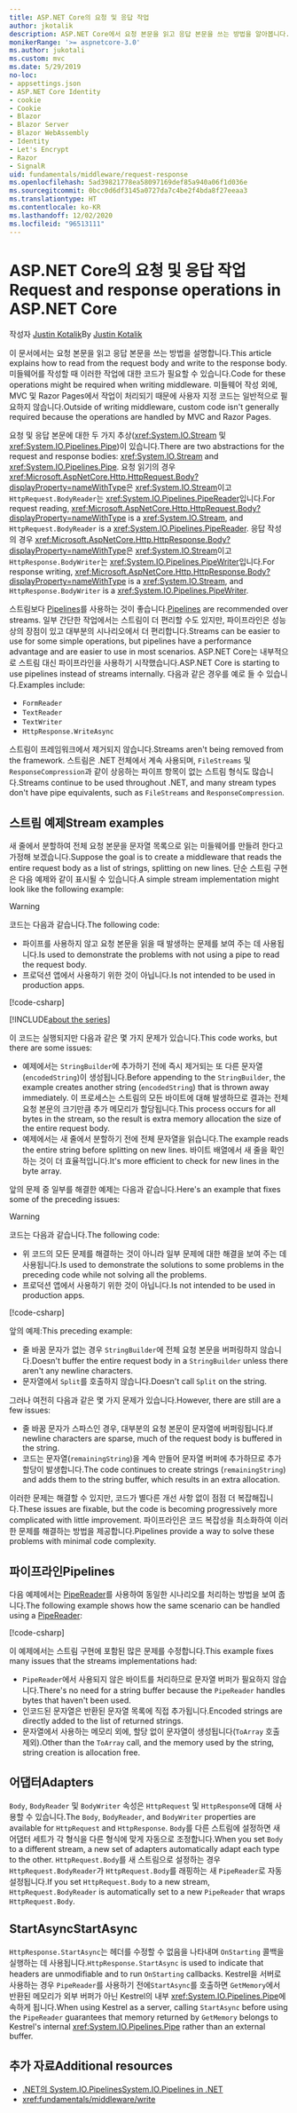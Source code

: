 ```yaml
---
title: ASP.NET Core의 요청 및 응답 작업
author: jkotalik
description: ASP.NET Core에서 요청 본문을 읽고 응답 본문을 쓰는 방법을 알아봅니다.
monikerRange: '>= aspnetcore-3.0'
ms.author: jukotali
ms.custom: mvc
ms.date: 5/29/2019
no-loc:
- appsettings.json
- ASP.NET Core Identity
- cookie
- Cookie
- Blazor
- Blazor Server
- Blazor WebAssembly
- Identity
- Let's Encrypt
- Razor
- SignalR
uid: fundamentals/middleware/request-response
ms.openlocfilehash: 5ad39821778ea58097169def85a940a06f1d036e
ms.sourcegitcommit: 0bcc0d6df3145a0727da7c4be2f4bda8f27eeaa3
ms.translationtype: HT
ms.contentlocale: ko-KR
ms.lasthandoff: 12/02/2020
ms.locfileid: "96513111"
---
```

# <a name="request-and-response-operations-in-aspnet-core"></a><span data-ttu-id="32c25-103">ASP.NET Core의 요청 및 응답 작업</span><span class="sxs-lookup"><span data-stu-id="32c25-103">Request and response operations in ASP.NET Core</span></span>

<span data-ttu-id="32c25-104">작성자 [Justin Kotalik](https://github.com/jkotalik)</span><span class="sxs-lookup"><span data-stu-id="32c25-104">By [Justin Kotalik](https://github.com/jkotalik)</span></span>

<span data-ttu-id="32c25-105">이 문서에서는 요청 본문을 읽고 응답 본문을 쓰는 방법을 설명합니다.</span><span class="sxs-lookup"><span data-stu-id="32c25-105">This article explains how to read from the request body and write to the response body.</span></span> <span data-ttu-id="32c25-106">미들웨어를 작성할 때 이러한 작업에 대한 코드가 필요할 수 있습니다.</span><span class="sxs-lookup"><span data-stu-id="32c25-106">Code for these operations might be required when writing middleware.</span></span> <span data-ttu-id="32c25-107">미들웨어 작성 외에, MVC 및 Razor Pages에서 작업이 처리되기 때문에 사용자 지정 코드는 일반적으로 필요하지 않습니다.</span><span class="sxs-lookup"><span data-stu-id="32c25-107">Outside of writing middleware, custom code isn't generally required because the operations are handled by MVC and Razor Pages.</span></span>

<span data-ttu-id="32c25-108">요청 및 응답 본문에 대한 두 가지 추상(<xref:System.IO.Stream> 및 <xref:System.IO.Pipelines.Pipe>)이 있습니다.</span><span class="sxs-lookup"><span data-stu-id="32c25-108">There are two abstractions for the request and response bodies: <xref:System.IO.Stream> and <xref:System.IO.Pipelines.Pipe>.</span></span> <span data-ttu-id="32c25-109">요청 읽기의 경우 <xref:Microsoft.AspNetCore.Http.HttpRequest.Body?displayProperty=nameWithType>은 <xref:System.IO.Stream>이고 `HttpRequest.BodyReader`는 <xref:System.IO.Pipelines.PipeReader>입니다.</span><span class="sxs-lookup"><span data-stu-id="32c25-109">For request reading, <xref:Microsoft.AspNetCore.Http.HttpRequest.Body?displayProperty=nameWithType> is a <xref:System.IO.Stream>, and `HttpRequest.BodyReader` is a <xref:System.IO.Pipelines.PipeReader>.</span></span> <span data-ttu-id="32c25-110">응답 작성의 경우 <xref:Microsoft.AspNetCore.Http.HttpResponse.Body?displayProperty=nameWithType>은 <xref:System.IO.Stream>이고 `HttpResponse.BodyWriter`는 <xref:System.IO.Pipelines.PipeWriter>입니다.</span><span class="sxs-lookup"><span data-stu-id="32c25-110">For response writing, <xref:Microsoft.AspNetCore.Http.HttpResponse.Body?displayProperty=nameWithType> is a <xref:System.IO.Stream>, and `HttpResponse.BodyWriter` is a <xref:System.IO.Pipelines.PipeWriter>.</span></span>

<span data-ttu-id="32c25-111">스트림보다 [Pipelines](/dotnet/standard/io/pipelines)를 사용하는 것이 좋습니다.</span><span class="sxs-lookup"><span data-stu-id="32c25-111">[Pipelines](/dotnet/standard/io/pipelines) are recommended over streams.</span></span> <span data-ttu-id="32c25-112">일부 간단한 작업에서는 스트림이 더 편리할 수도 있지만, 파이프라인은 성능상의 장점이 있고 대부분의 시나리오에서 더 편리합니다.</span><span class="sxs-lookup"><span data-stu-id="32c25-112">Streams can be easier to use for some simple operations, but pipelines have a performance advantage and are easier to use in most scenarios.</span></span> <span data-ttu-id="32c25-113">ASP.NET Core는 내부적으로 스트림 대신 파이프라인을 사용하기 시작했습니다.</span><span class="sxs-lookup"><span data-stu-id="32c25-113">ASP.NET Core is starting to use pipelines instead of streams internally.</span></span> <span data-ttu-id="32c25-114">다음과 같은 경우를 예로 들 수 있습니다.</span><span class="sxs-lookup"><span data-stu-id="32c25-114">Examples include:</span></span>

* `FormReader`
* `TextReader`
* `TextWriter`
* `HttpResponse.WriteAsync`

<span data-ttu-id="32c25-115">스트림이 프레임워크에서 제거되지 않습니다.</span><span class="sxs-lookup"><span data-stu-id="32c25-115">Streams aren't being removed from the framework.</span></span> <span data-ttu-id="32c25-116">스트림은 .NET 전체에서 계속 사용되며, `FileStreams` 및 `ResponseCompression`과 같이 상응하는 파이프 항목이 없는 스트림 형식도 많습니다.</span><span class="sxs-lookup"><span data-stu-id="32c25-116">Streams continue to be used throughout .NET, and many stream types don't have pipe equivalents, such as `FileStreams` and `ResponseCompression`.</span></span>

## <a name="stream-examples"></a><span data-ttu-id="32c25-117">스트림 예제</span><span class="sxs-lookup"><span data-stu-id="32c25-117">Stream examples</span></span>

<!-- see "fundamentals\middleware\request-response\static\TestPipes.JPG for testing sample -->

<span data-ttu-id="32c25-118">새 줄에서 분할하여 전체 요청 본문을 문자열 목록으로 읽는 미들웨어를 만들려 한다고 가정해 보겠습니다.</span><span class="sxs-lookup"><span data-stu-id="32c25-118">Suppose the goal is to create a middleware that reads the entire request body as a list of strings, splitting on new lines.</span></span> <span data-ttu-id="32c25-119">단순 스트림 구현은 다음 예제와 같이 표시될 수 있습니다.</span><span class="sxs-lookup"><span data-stu-id="32c25-119">A simple stream implementation might look like the following example:</span></span>

> [!WARNING]
> <span data-ttu-id="32c25-120">코드는 다음과 같습니다.</span><span class="sxs-lookup"><span data-stu-id="32c25-120">The following code:</span></span>
> * <span data-ttu-id="32c25-121">파이프를 사용하지 않고 요청 본문을 읽을 때 발생하는 문제를 보여 주는 데 사용됩니다.</span><span class="sxs-lookup"><span data-stu-id="32c25-121">Is used to demonstrate the problems with not using a pipe to read the request body.</span></span>
> * <span data-ttu-id="32c25-122">프로덕션 앱에서 사용하기 위한 것이 아닙니다.</span><span class="sxs-lookup"><span data-stu-id="32c25-122">Is not intended to be used in production apps.</span></span>

[!code-csharp[](request-response/samples/3.x/RequestResponseSample/Startup.cs?name=GetListOfStringsFromStream)]

[!INCLUDE[about the series](~/includes/code-comments-loc.md)]

<span data-ttu-id="32c25-123">이 코드는 실행되지만 다음과 같은 몇 가지 문제가 있습니다.</span><span class="sxs-lookup"><span data-stu-id="32c25-123">This code works, but there are some issues:</span></span>

* <span data-ttu-id="32c25-124">예제에서는 `StringBuilder`에 추가하기 전에 즉시 제거되는 또 다른 문자열(`encodedString`)이 생성됩니다.</span><span class="sxs-lookup"><span data-stu-id="32c25-124">Before appending to the `StringBuilder`, the example creates another string (`encodedString`) that is thrown away immediately.</span></span> <span data-ttu-id="32c25-125">이 프로세스는 스트림의 모든 바이트에 대해 발생하므로 결과는 전체 요청 본문의 크기만큼 추가 메모리가 할당됩니다.</span><span class="sxs-lookup"><span data-stu-id="32c25-125">This process occurs for all bytes in the stream, so the result is extra memory allocation the size of the entire request body.</span></span>
* <span data-ttu-id="32c25-126">예제에서는 새 줄에서 분할하기 전에 전체 문자열을 읽습니다.</span><span class="sxs-lookup"><span data-stu-id="32c25-126">The example reads the entire string before splitting on new lines.</span></span> <span data-ttu-id="32c25-127">바이트 배열에서 새 줄을 확인하는 것이 더 효율적입니다.</span><span class="sxs-lookup"><span data-stu-id="32c25-127">It's more efficient to check for new lines in the byte array.</span></span>

<span data-ttu-id="32c25-128">앞의 문제 중 일부를 해결한 예제는 다음과 같습니다.</span><span class="sxs-lookup"><span data-stu-id="32c25-128">Here's an example that fixes some of the preceding issues:</span></span>

> [!WARNING]
> <span data-ttu-id="32c25-129">코드는 다음과 같습니다.</span><span class="sxs-lookup"><span data-stu-id="32c25-129">The following code:</span></span>
> * <span data-ttu-id="32c25-130">위 코드의 모든 문제를 해결하는 것이 아니라 일부 문제에 대한 해결을 보여 주는 데 사용됩니다.</span><span class="sxs-lookup"><span data-stu-id="32c25-130">Is used to demonstrate the solutions to some problems in the preceding code while not solving all the problems.</span></span>
> * <span data-ttu-id="32c25-131">프로덕션 앱에서 사용하기 위한 것이 아닙니다.</span><span class="sxs-lookup"><span data-stu-id="32c25-131">Is not intended to be used in production apps.</span></span>

[!code-csharp[](request-response/samples/3.x/RequestResponseSample/Startup.cs?name=GetListOfStringsFromStreamMoreEfficient)]

<span data-ttu-id="32c25-132">앞의 예제:</span><span class="sxs-lookup"><span data-stu-id="32c25-132">This preceding example:</span></span>

* <span data-ttu-id="32c25-133">줄 바꿈 문자가 없는 경우 `StringBuilder`에 전체 요청 본문을 버퍼링하지 않습니다.</span><span class="sxs-lookup"><span data-stu-id="32c25-133">Doesn't buffer the entire request body in a `StringBuilder` unless there aren't any newline characters.</span></span>
* <span data-ttu-id="32c25-134">문자열에서 `Split`를 호출하지 않습니다.</span><span class="sxs-lookup"><span data-stu-id="32c25-134">Doesn't call `Split` on the string.</span></span>

<span data-ttu-id="32c25-135">그러나 여전히 다음과 같은 몇 가지 문제가 있습니다.</span><span class="sxs-lookup"><span data-stu-id="32c25-135">However, there are still are a few issues:</span></span>

* <span data-ttu-id="32c25-136">줄 바꿈 문자가 스파스인 경우, 대부분의 요청 본문이 문자열에 버퍼링됩니다.</span><span class="sxs-lookup"><span data-stu-id="32c25-136">If newline characters are sparse, much of the request body is buffered in the string.</span></span>
* <span data-ttu-id="32c25-137">코드는 문자열(`remainingString`)을 계속 만들어 문자열 버퍼에 추가하므로 추가 할당이 발생합니다.</span><span class="sxs-lookup"><span data-stu-id="32c25-137">The code continues to create strings (`remainingString`) and adds them to the string buffer, which results in an extra allocation.</span></span>

<span data-ttu-id="32c25-138">이러한 문제는 해결할 수 있지만, 코드가 별다른 개선 사항 없이 점점 더 복잡해집니다.</span><span class="sxs-lookup"><span data-stu-id="32c25-138">These issues are fixable, but the code is becoming progressively more complicated with little improvement.</span></span> <span data-ttu-id="32c25-139">파이프라인은 코드 복잡성을 최소화하여 이러한 문제를 해결하는 방법을 제공합니다.</span><span class="sxs-lookup"><span data-stu-id="32c25-139">Pipelines provide a way to solve these problems with minimal code complexity.</span></span>

## <a name="pipelines"></a><span data-ttu-id="32c25-140">파이프라인</span><span class="sxs-lookup"><span data-stu-id="32c25-140">Pipelines</span></span>

<span data-ttu-id="32c25-141">다음 예제에서는 [PipeReader](/dotnet/standard/io/pipelines#pipe)를 사용하여 동일한 시나리오를 처리하는 방법을 보여 줍니다.</span><span class="sxs-lookup"><span data-stu-id="32c25-141">The following example shows how the same scenario can be handled using a [PipeReader](/dotnet/standard/io/pipelines#pipe):</span></span>

[!code-csharp[](request-response/samples/3.x/RequestResponseSample/Startup.cs?name=GetListOfStringFromPipe)]

<span data-ttu-id="32c25-142">이 예제에서는 스트림 구현에 포함된 많은 문제를 수정합니다.</span><span class="sxs-lookup"><span data-stu-id="32c25-142">This example fixes many issues that the streams implementations had:</span></span>

* <span data-ttu-id="32c25-143">`PipeReader`에서 사용되지 않은 바이트를 처리하므로 문자열 버퍼가 필요하지 않습니다.</span><span class="sxs-lookup"><span data-stu-id="32c25-143">There's no need for a string buffer because the `PipeReader` handles bytes that haven't been used.</span></span>
* <span data-ttu-id="32c25-144">인코드된 문자열은 반환된 문자열 목록에 직접 추가됩니다.</span><span class="sxs-lookup"><span data-stu-id="32c25-144">Encoded strings are directly added to the list of returned strings.</span></span>
* <span data-ttu-id="32c25-145">문자열에서 사용하는 메모리 외에, 할당 없이 문자열이 생성됩니다(`ToArray` 호출 제외).</span><span class="sxs-lookup"><span data-stu-id="32c25-145">Other than the `ToArray` call, and the memory used by the string, string creation is allocation free.</span></span>

## <a name="adapters"></a><span data-ttu-id="32c25-146">어댑터</span><span class="sxs-lookup"><span data-stu-id="32c25-146">Adapters</span></span>

<span data-ttu-id="32c25-147">`Body`, `BodyReader` 및 `BodyWriter` 속성은 `HttpRequest` 및 `HttpResponse`에 대해 사용할 수 있습니다.</span><span class="sxs-lookup"><span data-stu-id="32c25-147">The `Body`, `BodyReader`, and `BodyWriter` properties are available for `HttpRequest` and `HttpResponse`.</span></span> <span data-ttu-id="32c25-148">`Body`를 다른 스트림에 설정하면 새 어댑터 세트가 각 형식을 다른 형식에 맞게 자동으로 조정합니다.</span><span class="sxs-lookup"><span data-stu-id="32c25-148">When you set `Body` to a different stream, a new set of adapters automatically adapt each type to the other.</span></span> <span data-ttu-id="32c25-149">`HttpRequest.Body`를 새 스트림으로 설정하는 경우 `HttpRequest.BodyReader`가 `HttpRequest.Body`를 래핑하는 새 `PipeReader`로 자동 설정됩니다.</span><span class="sxs-lookup"><span data-stu-id="32c25-149">If you set `HttpRequest.Body` to a new stream, `HttpRequest.BodyReader` is automatically set to a new `PipeReader` that wraps `HttpRequest.Body`.</span></span>

## <a name="startasync"></a><span data-ttu-id="32c25-150">StartAsync</span><span class="sxs-lookup"><span data-stu-id="32c25-150">StartAsync</span></span>

<span data-ttu-id="32c25-151">`HttpResponse.StartAsync`는 헤더를 수정할 수 없음을 나타내며 `OnStarting` 콜백을 실행하는 데 사용됩니다.</span><span class="sxs-lookup"><span data-stu-id="32c25-151">`HttpResponse.StartAsync` is used to indicate that headers are unmodifiable and to run `OnStarting` callbacks.</span></span> <span data-ttu-id="32c25-152">Kestrel을 서버로 사용하는 경우 `PipeReader`를 사용하기 전에`StartAsync`를 호출하면 `GetMemory`에서 반환된 메모리가 외부 버퍼가 아닌 Kestrel의 내부 <xref:System.IO.Pipelines.Pipe>에 속하게 됩니다.</span><span class="sxs-lookup"><span data-stu-id="32c25-152">When using Kestrel as a server, calling `StartAsync` before using the `PipeReader` guarantees that memory returned by `GetMemory` belongs to Kestrel's internal <xref:System.IO.Pipelines.Pipe> rather than an external buffer.</span></span>

## <a name="additional-resources"></a><span data-ttu-id="32c25-153">추가 자료</span><span class="sxs-lookup"><span data-stu-id="32c25-153">Additional resources</span></span>

* [<span data-ttu-id="32c25-154">.NET의 System.IO.Pipelines</span><span class="sxs-lookup"><span data-stu-id="32c25-154">System.IO.Pipelines in .NET</span></span>](/dotnet/standard/io/pipelines)
* <xref:fundamentals/middleware/write>

<!-- Test with Postman or other tool. See image in static directory. -->
